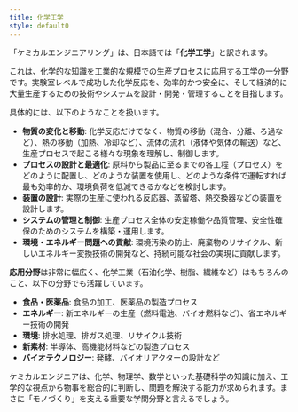 ```yaml
---
title: 化学工学
style: default0
---
```

「ケミカルエンジニアリング」は、日本語では「**化学工学**」と訳されます。

これは、化学的な知識を工業的な規模での生産プロセスに応用する工学の一分野です。実験室レベルで成功した化学反応を、効率的かつ安全に、そして経済的に大量生産するための技術やシステムを設計・開発・管理することを目指します。

具体的には、以下のようなことを扱います。

* **物質の変化と移動**: 化学反応だけでなく、物質の移動（混合、分離、ろ過など）、熱の移動（加熱、冷却など）、流体の流れ（液体や気体の輸送）など、生産プロセスで起こる様々な現象を理解し、制御します。
* **プロセスの設計と最適化**: 原料から製品に至るまでの各工程（プロセス）をどのように配置し、どのような装置を使用し、どのような条件で運転すれば最も効率的か、環境負荷を低減できるかなどを検討します。
* **装置の設計**: 実際の生産に使われる反応器、蒸留塔、熱交換器などの装置を設計します。
* **システムの管理と制御**: 生産プロセス全体の安定稼働や品質管理、安全性確保のためのシステムを構築・運用します。
* **環境・エネルギー問題への貢献**: 環境汚染の防止、廃棄物のリサイクル、新しいエネルギー変換技術の開発など、持続可能な社会の実現に貢献します。

**応用分野**は非常に幅広く、化学工業（石油化学、樹脂、繊維など）はもちろんのこと、以下の分野でも活躍しています。

* **食品・医薬品**: 食品の加工、医薬品の製造プロセス
* **エネルギー**: 新エネルギーの生産（燃料電池、バイオ燃料など）、省エネルギー技術の開発
* **環境**: 排水処理、排ガス処理、リサイクル技術
* **新素材**: 半導体、高機能材料などの製造プロセス
* **バイオテクノロジー**: 発酵、バイオリアクターの設計など

ケミカルエンジニアは、化学、物理学、数学といった基礎科学の知識に加え、工学的な視点から物事を総合的に判断し、問題を解決する能力が求められます。まさに「モノづくり」を支える重要な学問分野と言えるでしょう。